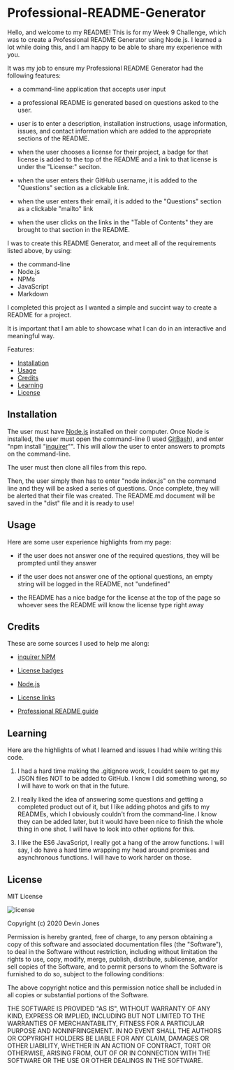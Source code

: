 # Professional-README-Generator

Hello, and welcome to my README! This is for my Week 9 Challenge, which was to create a Professional README Generator using Node.js. I learned a lot while doing this, and I am happy to be able to share my experience with you. 

It was my job to ensure my Professional README Generator had the following features: 

- a command-line application that accepts user input 

- a professional README is generated based on questions asked to the user. 
  
- user is to enter a description, installation instructions, usage information, issues, and contact information which are added to the appropriate sections of the README.
  
- when the user chooses a license for their project, a badge for that license is added to the top of the README and a link to that license is under the "License:" seciton.
  
- when the user enters their GitHub username, it is added to the "Questions" section as a clickable link. 
  
- when the user enters their email, it is added to the "Questions" section as a clickable "mailto" link
  
- when the user clicks on the links in the "Table of Contents" they are brought to that section in the README.


I was to create this README Generator, and meet all of the requirements listed above, by using: 

- the command-line
- Node.js
- NPMs
- JavaScript
- Markdown
  
I completed this project as I wanted a simple and succint way to create a README for a project.

It is important that I am able to showcase what I can do in an interactive and meaningful way. 

Features: 


* [Installation](#installation)
* [Usage](#usage)
* [Credits](#credits)
* [Learning](#learning)
* [License](#license)


## Installation

The user must have [Node.js](https://nodejs.org/en/download/) installed on their computer. Once Node is installed, the user must open the command-line (I used [GitBash](https://git-scm.com/downloads)), and enter "npm install "[inquirer](https://www.npmjs.com/package/inquirer#installation)"". This will allow the user to enter answers to prompts on the command-line.

The user must then clone all files from this repo. 

Then, the user simply then has to enter "node index.js" on the command line and they will be asked a series of questions. Once complete, they will be alerted that their file was created. The README.md document will be saved in the "dist" file and it is ready to use!

## Usage

Here are some user experience highlights from my page: 

   - if the user does not answer one of the required questions, they will be prompted until they answer
    
   - if the user does not answer one of the optional questions, an empty string will be logged in the README, not "undefined"
    
   - the README has a nice badge for the license at the top of the page so whoever sees the README will know the license type right away
    
## Credits

These are some sources I used to help me along:

- [inquirer NPM](https://www.npmjs.com/package/inquirer)

- [License badges](https://shields.io/)

- [Node.js](https://nodejs.org/en/download/)

- [License links](https://opensource.org/licenses)

- [Professional README guide](https://github.com/coding-boot-camp/potential-enigma/blob/master/readme-guide.md)

## Learning

Here are the highlights of what I learned and issues I had while writing this code.

1. I had a hard time making the .gitignore work, I couldnt seem to get my JSON files NOT to be added to GitHub. I know I did something wrong, so I will have to work on that in the future.

2. I really liked the idea of answering some questions and getting a completed product out of it, but I like adding photos and gifs to my READMEs, which I obviously couldn't from the command-line. I know they can be added later, but it would have been nice to finish the whole thing in one shot. I will have to look into other options for this. 

3. I like the ES6 JavaScript, I really got a hang of the arrow functions. I will say, I do have a hard time wrapping my head around promises and asynchronous functions. I will have to work harder on those. 

## License

MIT License

![license](https://img.shields.io/static/v1?label=license&message=MIT&color=blueviolet)

Copyright (c) 2020 Devin Jones 

Permission is hereby granted, free of charge, to any person obtaining a copy
of this software and associated documentation files (the "Software"), to deal
in the Software without restriction, including without limitation the rights
to use, copy, modify, merge, publish, distribute, sublicense, and/or sell
copies of the Software, and to permit persons to whom the Software is
furnished to do so, subject to the following conditions:

The above copyright notice and this permission notice shall be included in all
copies or substantial portions of the Software.

THE SOFTWARE IS PROVIDED "AS IS", WITHOUT WARRANTY OF ANY KIND, EXPRESS OR
IMPLIED, INCLUDING BUT NOT LIMITED TO THE WARRANTIES OF MERCHANTABILITY,
FITNESS FOR A PARTICULAR PURPOSE AND NONINFRINGEMENT. IN NO EVENT SHALL THE
AUTHORS OR COPYRIGHT HOLDERS BE LIABLE FOR ANY CLAIM, DAMAGES OR OTHER
LIABILITY, WHETHER IN AN ACTION OF CONTRACT, TORT OR OTHERWISE, ARISING FROM,
OUT OF OR IN CONNECTION WITH THE SOFTWARE OR THE USE OR OTHER DEALINGS IN THE
SOFTWARE.
